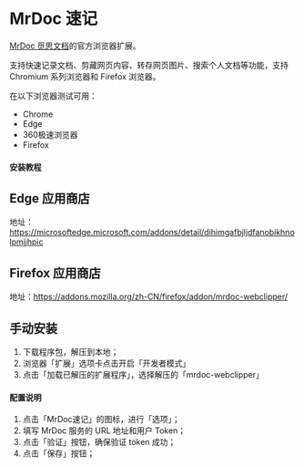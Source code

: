 # MrDoc 速记

[MrDoc 觅思文档](https://gitee.com/zmister/MrDoc)的官方浏览器扩展。

支持快速记录文档、剪藏网页内容、转存网页图片、搜索个人文档等功能，支持 Chromium 系列浏览器和 Firefox 浏览器。

在以下浏览器测试可用：

- Chrome
- Edge
- 360极速浏览器
- Firefox

#### 安装教程

## Edge 应用商店

地址：https://microsoftedge.microsoft.com/addons/detail/dihimgafbjljdfanobikhnolpmjjhpic

## Firefox 应用商店

地址：https://addons.mozilla.org/zh-CN/firefox/addon/mrdoc-webclipper/

## 手动安装

1.  下载程序包，解压到本地；
2.  浏览器「扩展」选项卡点击开启「开发者模式」
3.  点击「加载已解压的扩展程序」，选择解压的「mrdoc-webclipper」

#### 配置说明

1.  点击「MrDoc速记」的图标，进行「选项」；
2.  填写 MrDoc 服务的 URL 地址和用户 Token；
3.  点击「验证」按钮，确保验证 token 成功；
4.  点击「保存」按钮；
